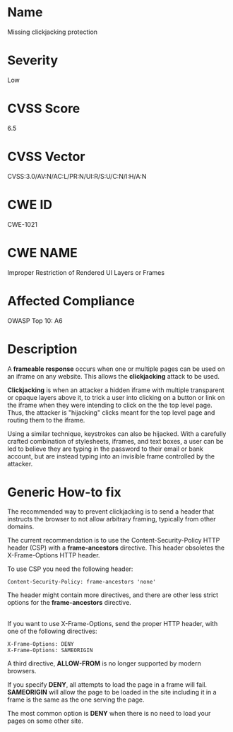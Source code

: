 
# Name

Missing clickjacking protection

# Severity

Low

# CVSS Score

6.5

# CVSS Vector

CVSS:3.0/AV:N/AC:L/PR:N/UI:R/S:U/C:N/I:H/A:N

# CWE ID

CWE-1021

# CWE NAME 

Improper Restriction of Rendered UI Layers or Frames

# Affected Compliance

OWASP Top 10: A6

# Description

A **frameable response** occurs when one or multiple pages can be used on an iframe on any website. This allows the **clickjacking** attack to be used. 

**Clickjacking** is when an attacker a hidden iframe with multiple transparent or opaque layers above it, to trick a user into clicking on a button or link on the iframe when they were intending to click on the the top level page. Thus, the attacker is "hijacking" clicks meant for the top level page and routing them to the iframe.

Using a similar technique, keystrokes can also be hijacked. With a carefully crafted combination of stylesheets, iframes, and text boxes, a user can be led to believe they are typing in the password to their email or bank account, but are instead typing into an invisible frame controlled by the attacker.

# Generic How-to fix

The recommended way to prevent clickjacking is to send a header that instructs the browser to not allow arbitrary framing, typically from other domains.

The current recommendation is to use the Content-Security-Policy HTTP header (CSP) with a **frame-ancestors** directive. This header obsoletes the X-Frame-Options HTTP header.

To use CSP you need the following header:

	Content-Security-Policy: frame-ancestors 'none'

The header might contain more directives, and there are other less strict options for the **frame-ancestors** directive.

<br>
If you want to use X-Frame-Options, send the proper HTTP header, with one of the following directives:

	X-Frame-Options: DENY  
	X-Frame-Options: SAMEORIGIN

A third directive, **ALLOW-FROM** is no longer supported by modern browsers. 

If you specify **DENY**, all attempts to load the page in a frame will fail. **SAMEORIGIN** will allow the page to be loaded in the site including it in a frame is the same as the one serving the page. 

The most common option is **DENY** when there is no need to load your pages on some other site.
